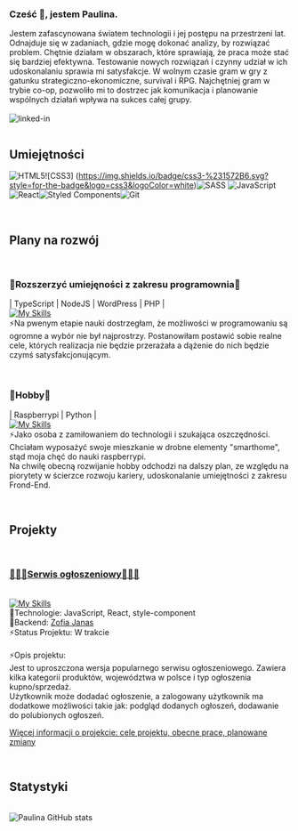 ### Cześć 👋, jestem Paulina. 
Jestem zafascynowana światem technologii i jej postępu na przestrzeni lat.
Odnajduje się w zadaniach, gdzie mogę dokonać analizy, by rozwiązać problem. Chętnie działam w obszarach, które sprawiają, że praca może stać się bardziej efektywna. Testowanie nowych rozwiązań i czynny udział w ich udoskonalaniu sprawia mi satysfakcje.
W wolnym czasie gram w gry z gatunku strategiczno-ekonomiczne, survival i RPG. Najchętniej gram w trybie co-op, pozwoliło mi to dostrzec jak komunikacja i planowanie wspólnych działań wpływa na sukces całej grupy.
<br>
<br>[<img align="left" alt="linked-in" src="https://img.shields.io/badge/linkedin-%230077B5.svg?&style=for-the-badge&logo=linkedin&logoColor=white" />](https://www.linkedin.com/in/paulina-golenia26/)

</br><h2>Umiejętności</h2>
<span>![HTML5](https://img.shields.io/badge/html5-%23E34F26.svg?style=for-the-badge&logo=html5&logoColor=white)![CSS3]</span>
<span>(https://img.shields.io/badge/css3-%231572B6.svg?style=for-the-badge&logo=css3&logoColor=white)![SASS](https://img.shields.io/badge/SASS-hotpink.svg?style=for-the-badge&logo=SASS&logoColor=white)</span>
<span>![JavaScript](https://img.shields.io/badge/javascript-%23323330.svg?style=for-the-badge&logo=javascript&logoColor=%23F7DF1E)</span>
![React](https://img.shields.io/badge/react-%2320232a.svg?style=for-the-badge&logo=react&logoColor=%2361DAFB)![Styled Components](https://img.shields.io/badge/styled--components-DB7093?style=for-the-badge&logo=styled-components&logoColor=white)![Git](https://img.shields.io/badge/git-%23F05033.svg?style=for-the-badge&logo=git&logoColor=white)


</br><h2>Plany na rozwój</h2>
<br><h3>🌱Rozszerzyć umiejęności z zakresu programownia🌱</h3>
| TypeScript | NodeJS | WordPress | PHP | 
<br>
[![My Skills](https://skillicons.dev/icons?i=ts,nodejs,wordpress,php)](https://skillicons.dev)
<br>⚡Na pwenym etapie nauki dostrzegłam, że możliwości w programowaniu są ogromne a wybór nie był najprostrzy. Postanowiłam postawić sobie realne cele, których realizacja nie będzie przerażała a dążenie do nich będzie czymś satysfakcjonującym. 
<br> 

<br><h3>🌱Hobby🌱</h3>
| Raspberrypi | Python |
<br>
[![My Skills](https://skillicons.dev/icons?i=raspberrypi,py)](https://skillicons.dev)
<br>⚡Jako osoba z zamiłowaniem do technologii i szukająca oszczędności. Chciałam wyposażyć swoje mieszkanie w drobne elementy "smarthome", stąd moja chęć do nauki raspberrypi. 
<br> Na chwilę obecną rozwijanie hobby odchodzi na dalszy plan, ze względu na piorytety w ścierzce rozwoju kariery, udoskonalanie umiejętności z zakresu Frond-End. 

</br><h2>Projekty</h2>

<br><h3>[🔭🔭🔭Serwis ogłoszeniowy🔭🔭🔭](https://github.com/Paullina26/Serwis_ogloszeniowy)</h3>
<br>[![My Skills](https://skillicons.dev/icons?i=html,js,react,styledcomponents,git)](https://skillicons.dev)
<br>🌱Technologie: JavaScript, React, style-component 
<br>👯Backend: [Zofia Janas](https://github.com/zoska91)
<br>⚡Status Projektu: W trakcie 
<br>
<br>⚡Opis projektu: 
<br> Jest to uproszczona wersja popularnego serwisu ogłoszeniowego. Zawiera kilka kategorii produktów, województwa w polsce i typ ogłoszenia kupno/sprzedaż. 
<br> Użytkownik może dodadać ogłoszenie, a zalogowany użytkownik ma dodatkowe możliwości takie jak: podgląd dodanych ogłoszeń, dodawanie do polubionych ogłoszeń.
<br><p>[Więcej informacji o projekcie: cele projektu, obecne prace, planowane zmiany ](https://github.com/Paullina26/Serwis_ogloszeniowy)</p>


</br><h2>Statystyki</h2>
<br>
![Paulina GitHub stats](https://github-readme-stats.vercel.app/api?username=Paullina26&show_icons=true&theme=transparent)






<!--

| HTML | CSS | SASS | JavaScript | React | Style-Component | Git |
<br>
[![My Skills](https://skillicons.dev/icons?i=html,css,sass,js,react,styledcomponents,git)](https://skillicons.dev)
<br>[![Top Langs](https://github-readme-stats.vercel.app/api/top-langs/?username=Paullina26&layout=compact)](https://github.com/anuraghazra/github-readme-stats)

[![Harlok's wakatime stats](https://github-readme-stats.vercel.app/api/wakatime?username=Paullina26)](https://github.com/anuraghazra/github-readme-stats)
</br><h2>Projekty</h2>
<br><h3>Serwis ogłoszeniowy</h3>
<br>Status Projektu: W trakcie 
<br>Technologie: JavaScript, React, style-component [![My Skills](https://skillicons.dev/icons?i=html,js,react,styledcomponents,git)](https://skillicons.dev)
<br>Cele projektu: 
-Obsługa użytkowników. 
-Dodawanie, filtrowanie ogłoszeń. 
-Komunikacja z bazą danych.
<br>Opis projektu: 
Jest to uproszczona wersja popularnego serwisu ogłoszeniowego. 
<br><h3>Karty Star Wars</h3>

<br>  *Obsługa użytkowników. 
<br>  Użytkownik zalogowany, może przeglądać dodane przez siebie ogłoszenia i dodawać do polubionych. 
<br>  *Dodawanie, filtrowanie i wyświetlanie ogłoszeń.
<br>  Ogłoszenia są pobierane z bazy danych i wyświetlane na stronie głównej. 
<br>  *Komunikacja z bazą danych.
<br>  Aktualizacja ogłoszeń w bazie danych, pobieranie ogłoszeń z bazy danych i ich filtrowanie. 
<br>  Operacje na tablicach 
<br>🌱Projekt pozwolił mi na przeciwiczenie umiejętności:
<br>  Operacji na tablicach map, filter, scalanie tablic, tworzenie nowych tablic by nie zmieniać bazowej tablicy. 
<br>  Zarządzanie stanem komponentu 
<br>  Zapytania do bazy danych, ich prawidłowa 
EN
I am fascinated by the world of technology and its progress over the years. I excel in tasks where I can analyze and solve problems. I enjoy working in areas that make work more efficient. Testing new solutions and actively participating in their improvement gives me satisfaction. In my free time, I play strategic-economic, survival, and RPG games. I prefer playing in co-op mode, as it has allowed me to see how communication and planning of joint actions impact the success of the whole group.


Here are some ideas to get you started:

- 🔭 I’m currently working on ...
- 🌱 I’m currently learning ...
- 👯 I’m looking to collaborate on ...
- 🤔 I’m looking for help with ...
- 💬 Ask me about ...
- 📫 How to reach me: ...
- 😄 Pronouns: ...
- ⚡ Fun fact: ...
-->

